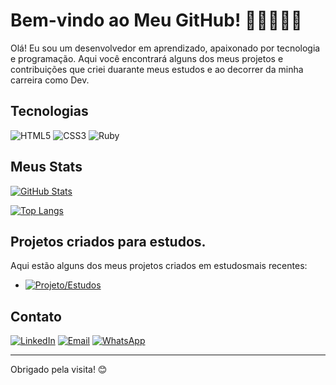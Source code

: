 # Bem-vindo ao Meu GitHub! 👨🏽‍💻🤟🏽

Olá! Eu sou um desenvolvedor em aprendizado, apaixonado por tecnologia e programação. Aqui você encontrará alguns dos meus projetos e contribuições que criei duarante meus estudos e ao decorrer
da minha carreira como Dev.

## Tecnologias

![HTML5](https://img.shields.io/badge/-HTML5-E34F26?style=flat-square&logo=html5&logoColor=white)
![CSS3](https://img.shields.io/badge/-CSS3-1572B6?style=flat-square&logo=css3&logoColor=white)
![Ruby](https://img.shields.io/badge/-Ruby-CC342D?style=flat-square&logo=ruby&logoColor=white)

## Meus Stats

[![GitHub Stats](https://github-readme-stats.vercel.app/api?username=caiomello94&show_icons=true&theme=dark)](https://github.com/anuraghazra/github-readme-stats)

[![Top Langs](https://github-readme-stats.vercel.app/api/top-langs/?username=caiomello94&layout=compact&theme=dark)](https://github.com/anuraghazra/github-readme-stats)

## Projetos criados para estudos.

Aqui estão alguns dos meus projetos criados em estudosmais recentes:

- [![Projeto/Estudos](https://via.placeholder.com/468x60?text=Projeto+de+Estudos)](https://github.com/caiomello94/AulasRuby)

## Contato

[![LinkedIn](https://img.shields.io/badge/-LinkedIn-0077B5?style=flat-square&logo=linkedin&logoColor=white)](https://www.linkedin.com/in/caio-mello-482501b5/)
[![Email](https://img.shields.io/badge/-Email-D14836?style=flat-square&logo=gmail&logoColor=white)](mailto:caio-mello94@hotmail.com)
[![WhatsApp](https://img.shields.io/badge/-WhatsApp-25D366?style=flat-square&logo=whatsapp&logoColor=white)](https://wa.me/5516981177164)

---

Obrigado pela visita! 😊

